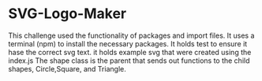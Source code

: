 # SVG-Logo-Maker

This challenge used the functionality of packages and import files. It uses a terminal (npm) to install the necessary packages. 
It holds test to ensure it hase the correct svg text.
it holds example svg that were created using the index.js
The shape class is the parent that sends out functions to the child shapes, Circle,Square, and Triangle.
